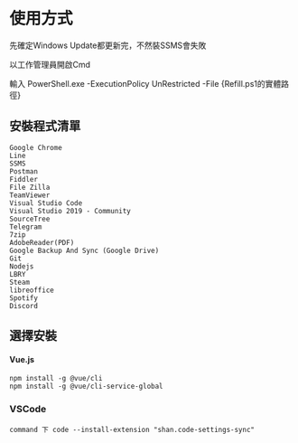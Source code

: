 # 使用方式

先確定Windows Update都更新完，不然裝SSMS會失敗

以工作管理員開啟Cmd

輸入 PowerShell.exe -ExecutionPolicy UnRestricted -File {Refill.ps1的實體路徑}


## 安裝程式清單
```
Google Chrome
Line
SSMS
Postman
Fiddler
File Zilla
TeamViewer
Visual Studio Code
Visual Studio 2019 - Community
SourceTree
Telegram
7zip
AdobeReader(PDF)
Google Backup And Sync (Google Drive)
Git
Nodejs
LBRY
Steam
libreoffice
Spotify
Discord
```

## 選擇安裝

#### Vue.js
```
npm install -g @vue/cli
npm install -g @vue/cli-service-global
```
### VSCode
```
command 下 code --install-extension "shan.code-settings-sync"
```
